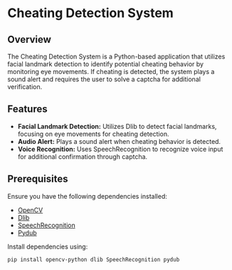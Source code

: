 # Cheating Detection System

## Overview

The Cheating Detection System is a Python-based application that utilizes facial landmark detection to identify potential cheating behavior by monitoring eye movements. If cheating is detected, the system plays a sound alert and requires the user to solve a captcha for additional verification.

## Features

- **Facial Landmark Detection:** Utilizes Dlib to detect facial landmarks, focusing on eye movements for cheating detection.
- **Audio Alert:** Plays a sound alert when cheating behavior is detected.
- **Voice Recognition:** Uses SpeechRecognition to recognize voice input for additional confirmation through captcha.

## Prerequisites

Ensure you have the following dependencies installed:

- [OpenCV](https://pypi.org/project/opencv-python/)
- [Dlib](https://pypi.org/project/dlib/)
- [SpeechRecognition](https://pypi.org/project/SpeechRecognition/)
- [Pydub](https://pypi.org/project/pydub/)

Install dependencies using:

```bash
pip install opencv-python dlib SpeechRecognition pydub
